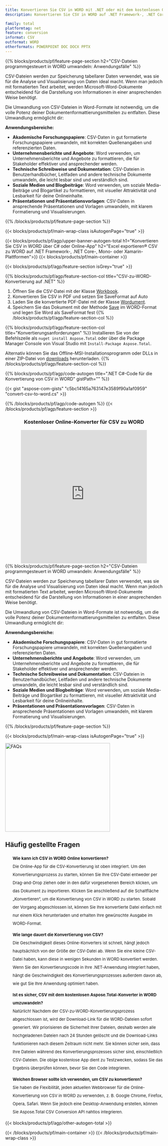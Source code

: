 ```yaml
---
title: Konvertieren Sie CSV in WORD mit .NET oder mit dem kostenlosen Online Converter
description: Konvertieren Sie CSV in WORD auf .NET Framework-, .NET Core-, Mono- oder Xamarin-Plattformen oder online. Testen Sie schnell den kostenlosen CSV-zu-WORD-Online-Konverter, bevor Sie den Code integrieren.

family: total
platformtag: net
feature: conversion
informat: CSV
outformat: WORD
otherformats: POWERPOINT DOC DOCX PPTX
---
```


{{% blocks/products/pf/feature-page-section  h2="CSV-Dateien programmgesteuert in WORD umwandeln: Anwendungsfälle" %}}
CSV-Dateien werden zur Speicherung tabellarer Daten verwendet, was sie für die Analyse und Visualisierung von Daten ideal macht. Wenn man jedoch mit formatierten Text arbeitet, werden Microsoft-Word-Dokumente entscheidend für die Darstellung von Informationen in einer ansprechenden Weise benötigt.

Die Umwandlung von CSV-Dateien in Word-Formate ist notwendig, um die volle Potenz deiner Dokumentenformattierungsmitteilen zu entfalten. Diese Umwandlung ermöglicht dir:

**Anwendungsbereiche:**

*   **Akademische Forschungspapiere**: CSV-Daten in gut formatierte Forschungspapiere umwandeln, mit korrekten Quellenangaben und referenzierten Daten.
*   **Unternehmensberichte und Angebote**: Word verwenden, um Unternehmensberichte und Angebote zu formattieren, die für Stakeholder effektiver und ansprechender werden.
*   **Technische Schreibweise und Dokumentation**: CSV-Dateien in Benutzerhandbücher, Leitfaden und andere technische Dokumente umwandeln, die leicht lesbar sind und verständlich sind.
*   **Soziale Medien und Blogbeiträge**: Word verwenden, um soziale Media-Beiträge und Blogartikel zu formattieren, mit visueller Attraktivität und Lesbarkeit für deine Onlineinhalte.
*   **Präsentationen und Präsentationsvorlagen**: CSV-Daten in ansprechende Präsentationen und Vorlagen umwandeln, mit klarem Formatierung und Visualisierungen.
{{% /blocks/products/pf/feature-page-section %}}
{{< blocks/products/pf/main-wrap-class isAutogenPage="true" >}}

{{< blocks/products/pf/agp/upper-banner-autogen-total h1="Konvertieren Sie CSV in WORD über C# oder Online-App" h2="Excel exportieren&reg; CSV zu WORD auf .NET Framework-, .NET Core-, Mono- oder Xamarin-Plattformen">}}
{{< blocks/products/pf/main-container >}}

{{< blocks/products/pf/agp/feature-section isGrey="true" >}}

{{% blocks/products/pf/agp/feature-section-col title="CSV-zu-WORD-Konvertierung auf .NET" %}}
1. Öffnen Sie die CSV-Datei mit der Klasse [Workbook](https://apireference.aspose.com/cells/net/aspose.cells/workbook).
2. Konvertieren Sie CSV in PDF und setzen Sie SaveFormat auf Auto
3. Laden Sie die konvertierte PDF-Datei mit der Klasse [Wordument](https://apireference.aspose.com/pdf/net/aspose.pdf/wordument).
4. Speichern Sie das Dokument mit der Methode [Save](https://apireference.aspose.com/pdf/net/aspose.pdf.wordument/save/methods/5) im WORD-Format und legen Sie Word als SaveFormat fest
{{% /blocks/products/pf/agp/feature-section-col %}}

{{% blocks/products/pf/agp/feature-section-col title="Konvertierungsanforderungen" %}}
Installieren Sie von der Befehlszeile als ```nuget install Aspose.Total``` oder über die Package Manager Console von Visual Studio mit ```Install-Package Aspose.Total```.

Alternativ können Sie das Offline-MSI-Installationsprogramm oder DLLs in einer ZIP-Datei von [downloads](https://releases.aspose.com/total/net) herunterladen.
{{% /blocks/products/pf/agp/feature-section-col %}}

{{% blocks/products/pf/agp/code-autogen title=".NET C#-Code für die Konvertierung von CSV in WORD" gistPath="" %}}
{{< gist "aspose-com-gists" "c5bc14165a763147e3589f90a1af0959" "convert-csv-to-word.cs" >}}
{{% /blocks/products/pf/agp/code-autogen %}}
{{< /blocks/products/pf/agp/feature-section >}}

<div class="container-fluid agp-content bg-white aboutfile box-1 vh100 section nopbtm">
<div class=container>
<div class=row>
<div class="demobox tc col-md-12 padding-0" align="center">

<h3>Kostenloser Online-Konverter für CSV zu WORD</h3>

<iframe title="docx bis csv Online-Tool" style="border: none; height: 426px;" scrolling="no" src="https://total-conversion-app-65z5r2lp.k8s.dynabic.com/?to=docx&from=csv" id="child-iframe" width="80%"></iframe>

</div></div>
</div></div>
{{% blocks/products/pf/feature-page-section  h2="CSV-Dateien programmgesteuert in WORD umwandeln: Anwendungsfälle" %}}
CSV-Dateien werden zur Speicherung tabellarer Daten verwendet, was sie für die Analyse und Visualisierung von Daten ideal macht. Wenn man jedoch mit formatierten Text arbeitet, werden Microsoft-Word-Dokumente entscheidend für die Darstellung von Informationen in einer ansprechenden Weise benötigt.

Die Umwandlung von CSV-Dateien in Word-Formate ist notwendig, um die volle Potenz deiner Dokumentenformattierungsmitteilen zu entfalten. Diese Umwandlung ermöglicht dir:

**Anwendungsbereiche:**

*   **Akademische Forschungspapiere**: CSV-Daten in gut formatierte Forschungspapiere umwandeln, mit korrekten Quellenangaben und referenzierten Daten.
*   **Unternehmensberichte und Angebote**: Word verwenden, um Unternehmensberichte und Angebote zu formattieren, die für Stakeholder effektiver und ansprechender werden.
*   **Technische Schreibweise und Dokumentation**: CSV-Dateien in Benutzerhandbücher, Leitfaden und andere technische Dokumente umwandeln, die leicht lesbar sind und verständlich sind.
*   **Soziale Medien und Blogbeiträge**: Word verwenden, um soziale Media-Beiträge und Blogartikel zu formattieren, mit visueller Attraktivität und Lesbarkeit für deine Onlineinhalte.
*   **Präsentationen und Präsentationsvorlagen**: CSV-Daten in ansprechende Präsentationen und Vorlagen umwandeln, mit klarem Formatierung und Visualisierungen.
{{% /blocks/products/pf/feature-page-section %}}
{{< blocks/products/pf/main-wrap-class isAutogenPage="true" >}}

<style>.howtolist li{margin-right: 0!important;line-height: 26px;position: relative;margin-bottom: 10px;font-size: 13px;list-style-type: none;}</style>
<div class="col-md-12 tl bg-gray-dark howtolist section">
  <a class="anchor" name="faqpage"></a>
  <div class="container tl dflex" itemscope="" itemtype="https://schema.org/FAQPage">
      <div class="col-md-4 howtosectiongfx">
          <img class="social-panel-hide-on-mobile" src="https://www.groupdocs.cloud/templates/brand/images/groupdocs/conversion/groupdocs_conversion-brand.png" alt="FAQs" width="335" height="283">
      </div>
      <div class="howtosection col-md-8">
          <div>
              <h2>Häufig gestellte Fragen</h2>
              <ul>
                  <li itemscope="" itemprop="mainEntity" itemtype="https://schema.org/Question">
                      <div>
                          <span itemprop="name"><b>Wie kann ich CSV in WORD Online konvertieren?</b></span>
                      </div>
                      <div itemscope="" itemprop="acceptedAnswer" itemtype="https://schema.org/Answer">
                          <span itemprop="text">Die Online-App für die CSV-Konvertierung ist oben integriert. Um den Konvertierungsprozess zu starten, können Sie Ihre CSV-Datei entweder per Drag-and-Drop ziehen oder in den dafür vorgesehenen Bereich klicken, um das Dokument zu importieren. Klicken Sie anschließend auf die Schaltfläche „Konvertieren“, um die Konvertierung von CSV in WORD zu starten. Sobald der Vorgang abgeschlossen ist, können Sie Ihre konvertierte Datei einfach mit nur einem Klick herunterladen und erhalten Ihre gewünschte Ausgabe im WORD-Format.</span>
                      </div>
                  </li>
                  <li itemscope="" itemprop="mainEntity" itemtype="https://schema.org/Question">
                      <div>
                          <span itemprop="name"><b>Wie lange dauert die Konvertierung von CSV?</b></span>
                      </div>
                      <div itemscope="" itemprop="acceptedAnswer" itemtype="https://schema.org/Answer">
                          <span itemprop="text">Die Geschwindigkeit dieses Online-Konverters ist schnell, hängt jedoch hauptsächlich von der Größe der CSV-Datei ab. Wenn Sie eine kleine CSV-Datei haben, kann diese in wenigen Sekunden in WORD konvertiert werden. Wenn Sie den Konvertierungscode in Ihre .NET-Anwendung integriert haben, hängt die Geschwindigkeit des Konvertierungsprozesses außerdem davon ab, wie gut Sie Ihre Anwendung optimiert haben.</span>
                      </div>
                  </li>
                  <li itemscope="" itemprop="mainEntity" itemtype="https://schema.org/Question">
                      <div>
                          <span itemprop="name"><b>Ist es sicher, CSV mit dem kostenlosen Aspose.Total-Konverter in WORD umzuwandeln?</b></span>
                      </div>
                      <div itemscope="" itemprop="acceptedAnswer" itemtype="https://schema.org/Answer">
                          <span itemprop="text">Natürlich! Nachdem der CSV-zu-WORD-Konvertierungsprozess abgeschlossen ist, wird der Download-Link für die WORD-Dateien sofort generiert. Wir priorisieren die Sicherheit Ihrer Dateien, deshalb werden alle hochgeladenen Dateien nach 24 Stunden gelöscht und die Download-Links funktionieren nach diesem Zeitraum nicht mehr. Sie können sicher sein, dass Ihre Dateien während des Konvertierungsprozesses sicher sind, einschließlich CSV-Dateien. Die obige kostenlose App dient zu Testzwecken, sodass Sie das Ergebnis überprüfen können, bevor Sie den Code integrieren.</span>
                      </div>
                  </li>                 
                  <li itemscope="" itemprop="mainEntity" itemtype="https://schema.org/Question">
                      <div>
                          <span itemprop="name"><b>Welchen Browser sollte ich verwenden, um CSV zu konvertieren?</b></span>
                      </div>
                      <div itemscope="" itemprop="acceptedAnswer" itemtype="https://schema.org/Answer">
                          <span itemprop="text">Sie haben die Flexibilität, jeden aktuellen Webbrowser für die Online-Konvertierung von CSV in WORD zu verwenden, z. B. Google Chrome, Firefox, Opera, Safari. Wenn Sie jedoch eine Desktop-Anwendung erstellen, können Sie Aspose.Total CSV Conversion API nahtlos integrieren.</span>
                      </div>
                  </li>
              </ul>
          </div>
      </div>
  </div>
{{< blocks/products/pf/agp/other-autogen-total >}}

{{< /blocks/products/pf/main-container >}}
{{< /blocks/products/pf/main-wrap-class >}}